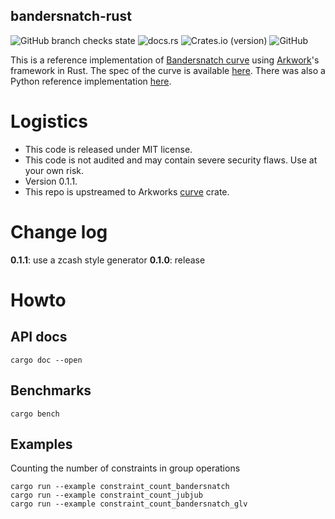 bandersnatch-rust
------
![GitHub branch checks state](https://img.shields.io/github/checks-status/zhenfeizhang/bandersnatch/main)
![docs.rs](https://img.shields.io/docsrs/bandersnatch/0.1.0)
![Crates.io (version)](https://img.shields.io/crates/dv/bandersnatch/0.1.0)
![GitHub](https://img.shields.io/github/license/zhenfeizhang/bandersnatch)

This is a reference implementation of [Bandersnatch curve](https://ethresear.ch/t/introducing-bandersnatch-a-fast-elliptic-curve-built-over-the-bls12-381-scalar-field/9957) using [Arkwork](https://github.com/arkworks-rs/curves)'s framework in Rust.
The spec of the curve is available 
[here](https://github.com/asanso/Bandersnatch/blob/main/README.md).
There was also a Python reference implementation [here](https://github.com/asanso/Bandersnatch/).


# Logistics

- This code is released under MIT license.
- This code is not audited and may contain severe security flaws. Use at your own risk.
- Version 0.1.1.
- This repo is upstreamed to Arkworks [curve](https://github.com/arkworks-rs/curves/) crate.

# Change log

__0.1.1__: use a zcash style generator
__0.1.0__: release

# Howto

## API docs

```
cargo doc --open
```

## Benchmarks

```
cargo bench
```

## Examples
Counting the number of constraints in group operations
```
cargo run --example constraint_count_bandersnatch
cargo run --example constraint_count_jubjub
cargo run --example constraint_count_bandersnatch_glv
```